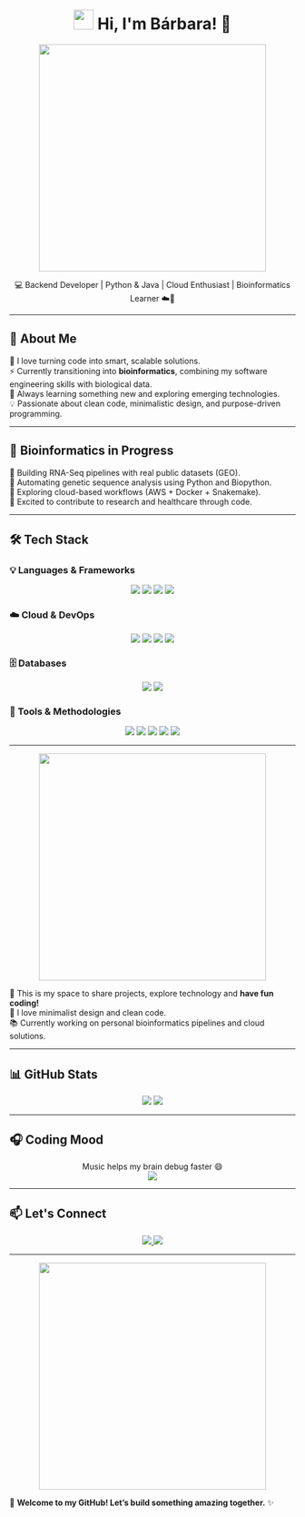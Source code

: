 <h1 align="center">
  <img src="https://media1.giphy.com/media/v1.Y2lkPTc5MGI3NjExZnllZnRqNHJwc3huemg5am1mZDVhMG5qM3luaTg3NmtqdWhkbHdveCZlcD12MV9pbnRlcm5hbF9naWZfYnlfaWQmY3Q9Zw/5bdhq6YF0szPaCEk9Y/giphy.gif" width="35px">
  Hi, I'm Bárbara! 💖
</h1>

<p align="center">
  <img src="https://media1.giphy.com/media/v1.Y2lkPTc5MGI3NjExenp4OTRuZDAxYnJiaG1laDV6cDBrNjhxbWhydDBlcm41bmoybjdrZSZlcD12MV9pbnRlcm5hbF9naWZfYnlfaWQmY3Q9Zw/dKBES1ypGwZdyFQBQ7/giphy.gif" width="400px">
</p>

<p align="center">
  💻 Backend Developer | Python & Java | Cloud Enthusiast | Bioinformatics Learner ☁️🧬
</p>

---

## 🌸 About Me  

🎯 I love turning code into smart, scalable solutions.  
⚡ Currently transitioning into **bioinformatics**, combining my software engineering skills with biological data.  
🌱 Always learning something new and exploring emerging technologies.  
💡 Passionate about clean code, minimalistic design, and purpose-driven programming.

---

## 🧪 Bioinformatics in Progress  

🧬 Building RNA-Seq pipelines with real public datasets (GEO).  
🧬 Automating genetic sequence analysis using Python and Biopython.  
🧬 Exploring cloud-based workflows (AWS + Docker + Snakemake).  
🧬 Excited to contribute to research and healthcare through code.

---

## 🛠️ Tech Stack  

### **💡 Languages & Frameworks**  
<p align="center">
  <img src="https://img.shields.io/badge/Java-ED8B00?style=for-the-badge&logo=openjdk&logoColor=white">
  <img src="https://img.shields.io/badge/Python-3776AB?style=for-the-badge&logo=python&logoColor=white">
  <img src="https://img.shields.io/badge/Spring%20Boot-6DB33F?style=for-the-badge&logo=spring&logoColor=white">
  <img src="https://img.shields.io/badge/Kafka-231F20?style=for-the-badge&logo=apache-kafka&logoColor=white">
</p>

### **☁️ Cloud & DevOps**  
<p align="center">
  <img src="https://img.shields.io/badge/AWS-232F3E?style=for-the-badge&logo=amazon-aws&logoColor=white">
  <img src="https://img.shields.io/badge/Kubernetes-326CE5?style=for-the-badge&logo=kubernetes&logoColor=white">
  <img src="https://img.shields.io/badge/Docker-2496ED?style=for-the-badge&logo=docker&logoColor=white">
  <img src="https://img.shields.io/badge/Heroku-430098?style=for-the-badge&logo=heroku&logoColor=white">
</p>

### **🗄️ Databases**  
<p align="center">
  <img src="https://img.shields.io/badge/MySQL-4479A1?style=for-the-badge&logo=mysql&logoColor=white">
  <img src="https://img.shields.io/badge/SQL-CC2927?style=for-the-badge&logo=microsoft-sql-server&logoColor=white">
</p>

### **🔧 Tools & Methodologies**  
<p align="center">
  <img src="https://img.shields.io/badge/GitHub-181717?style=for-the-badge&logo=github&logoColor=white">
  <img src="https://img.shields.io/badge/GitLab-FC6D26?style=for-the-badge&logo=gitlab&logoColor=white">
  <img src="https://img.shields.io/badge/Jira-0052CC?style=for-the-badge&logo=jira&logoColor=white">
  <img src="https://img.shields.io/badge/Trello-0079BF?style=for-the-badge&logo=trello&logoColor=white">
  <img src="https://img.shields.io/badge/Scrum/Kanban-1572B6?style=for-the-badge&logo=agile&logoColor=white">
</p>

---

<p align="center">
  <img src="https://media2.giphy.com/media/v1.Y2lkPTc5MGI3NjExcHB0d2Rwd3YyeG44emplZTZiOTQ3dG1sbHRta2hudmFoNXExZmllOCZlcD12MV9pbnRlcm5hbF9naWZfYnlfaWQmY3Q9Zw/GYtblmdLnemlO/giphy.gif" width="400px">
</p>

🌸 This is my space to share projects, explore technology and **have fun coding!**  
🎨 I love minimalist design and clean code.  
📚 Currently working on personal bioinformatics pipelines and cloud solutions.

---

## 📊 GitHub Stats  
<p align="center">
  <img src="https://github-readme-stats.vercel.app/api?username=babecastro&show_icons=true&theme=tokyonight">
  <img src="https://github-readme-streak-stats.herokuapp.com/?user=babecastro&theme=tokyonight">
</p>

---

## 🎧 Coding Mood  
<p align="center">
  Music helps my brain debug faster 😄  
  <br>  
  <a href="https://open.spotify.com/intl-pt/artist/630wzNP2OL7fl4Xl0GnMWq?si=6YDFPpmEQwSdf7OzAHYJFQ">
    <img src="https://img.shields.io/badge/Spotify-Coding%20Playlist-1DB954?style=for-the-badge&logo=spotify&logoColor=white">
  </a>
</p>

---

## 📫 Let's Connect  
<p align="center">
  <a href="https://linkedin.com/in/babecastro">
    <img src="https://img.shields.io/badge/LinkedIn-0A66C2?style=for-the-badge&logo=linkedin&logoColor=white">
  </a>
  <a href="mailto:barbaraellen@outlook.com.br">
    <img src="https://img.shields.io/badge/Email-D14836?style=for-the-badge&logo=gmail&logoColor=white">
  </a>
</p>

---

<p align="center">
  <img src="https://media.giphy.com/media/26AHONQ79FdWZhAI0/giphy.gif" width="400px">
</p>

🚀 **Welcome to my GitHub! Let’s build something amazing together.** ✨
